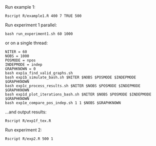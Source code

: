 
Run example 1:
```
Rscript R/example1.R 400 7 TRUE 500
```

Run experiment 1 parallel:
```
bash run_experiment1.sh 60 1000
```

or on a single thread:
```
NITER = 60
NOBS = 1000
POSMODE = npos
INDEPMODE = indep
GRAPHKNOWN = 0
bash exp1a_find_valid_graphs.sh
bash exp1b_simulate_bash.sh $NITER $NOBS $POSMODE $INDEPMODE $GRAPHKNOWN
bash exp1c_process_results.sh $NITER $NOBS $POSMODE $INDEPMODE $GRAPHKNOWN
bash exp1d_plot_iterations_bash.sh $NITER $NOBS $POSMODE $INDEPMODE $GRAPHKNOWN
bash exp1e_compare_pos_indep.sh 1 1 $NOBS $GRAPHKNOWN
```

...and output results:
```
Rscript R/exp1f_tex.R
```

Run experiment 2:
```
Rscript R/exp2.R 500 1
```
